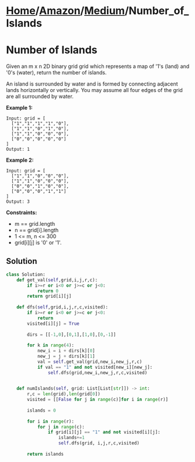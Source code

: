 # [Home](./../..)/[Amazon](./..)/[Medium](./)/Number_of_Islands
<h1>Number of Islands</h1>

<p>
Given an m x n 2D binary grid grid which represents a map of '1's (land) and '0's (water), return the number of islands.

An island is surrounded by water and is formed by connecting adjacent lands horizontally or vertically. You may assume all four edges of the grid are all surrounded by water.

</p>

<b>Example 1:</b>

    Input: grid = [
      ["1","1","1","1","0"],
      ["1","1","0","1","0"],
      ["1","1","0","0","0"],
      ["0","0","0","0","0"]
    ]
    Output: 1

<b>Example 2:</b>

    Input: grid = [
      ["1","1","0","0","0"],
      ["1","1","0","0","0"],
      ["0","0","1","0","0"],
      ["0","0","0","1","1"]
    ]
    Output: 3

<b>Constraints:</b>

- m == grid.length
- n == grid[i].length
- 1 <= m, n <= 300
- grid[i][j] is '0' or '1'.

<h2>Solution</h2>

```python
class Solution:
    def get_val(self,grid,i,j,r,c):
        if i>=r or i<0 or j>=c or j<0:
            return 0
        return grid[i][j]
    
    def dfs(self,grid,i,j,r,c,visited):
        if i>=r or i<0 or j>=c or j<0:
            return
        visited[i][j] = True
        
        dirs = [[-1,0],[0,1],[1,0],[0,-1]]
        
        for k in range(4):
            new_i = i + dirs[k][0]
            new_j = j + dirs[k][1]
            val = self.get_val(grid,new_i,new_j,r,c)
            if val == "1" and not visited[new_i][new_j]:
                self.dfs(grid,new_i,new_j,r,c,visited)

            
    def numIslands(self, grid: List[List[str]]) -> int:
        r,c = len(grid),len(grid[0])
        visited = [[False for j in range(c)]for i in range(r)]
        
        islands = 0
        
        for i in range(r):
            for j in range(c):
                if grid[i][j] == "1" and not visited[i][j]:
                    islands+=1
                    self.dfs(grid, i,j,r,c,visited)
        
        return islands
```
